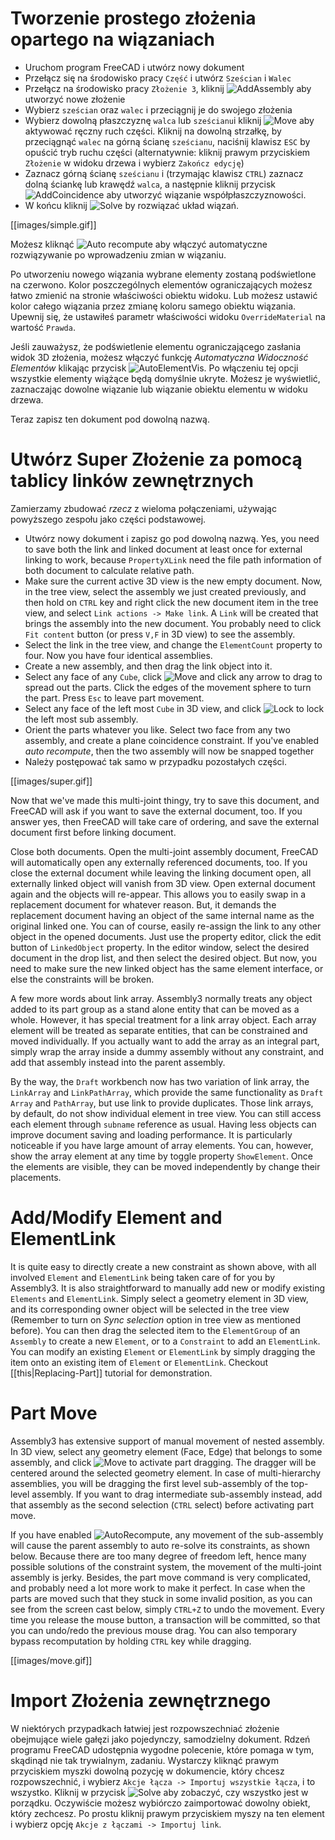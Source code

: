 # Tworzenie prostego złożenia opartego na wiązaniach

* Uruchom program FreeCAD i utwórz nowy dokument
* Przełącz się na środowisko pracy `Część` i utwórz `Sześcian` i `Walec`
* Przełącz na środowisko pracy `Złożenie 3`, kliknij ![AddAssembly](../raw/master/freecad/asm3/Gui/Resources/icons/Assembly_New_Assembly.svg?sanitize=true) aby utworzyć nowe złożenie
* Wybierz `sześcian` oraz `walec` i przeciągnij je do swojego złożenia
* Wybierz dowolną płaszczyznę `walca` lub `sześcianu`i kliknij ![Move](../raw/master/freecad/asm3/Gui/Resources/icons/Assembly_Move.svg?sanitize=true) aby aktywować ręczny ruch części. Kliknij na dowolną strzałkę, by przeciągnąć `walec` na górną ścianę `sześcianu`, naciśnij klawisz `ESC` by opuścić tryb ruchu części (alternatywnie: kliknij prawym przyciskiem `Złożenie` w widoku drzewa i wybierz `Zakończ edycję`)
* Zaznacz górną ścianę `sześcianu` i (trzymając klawisz `CTRL`) zaznacz dolną ściankę lub krawędź `walca`, a następnie kliknij przycisk ![AddCoincidence](../raw/master/freecad/asm3/Gui/Resources/icons/constraints/Assembly_ConstraintCoincidence.svg?sanitize=true) aby utworzyć wiązanie współpłaszczyznowości.
* W końcu kliknij ![Solve](../raw/master/freecad/asm3/Gui/Resources/icons/AssemblyWorkbench.svg?sanitize=true) by rozwiązać układ wiązań.

[[images/simple.gif]]

Możesz kliknąć ![Auto recompute](../raw/master/freecad/asm3/Gui/Resources/icons/Assembly_AutoRecompute.svg?sanitize=true) aby włączyć automatyczne rozwiązywanie po wprowadzeniu zmian w wiązaniu.

Po utworzeniu nowego wiązania wybrane elementy zostaną podświetlone na czerwono. Kolor poszczególnych elementów ograniczających możesz łatwo zmienić na stronie właściwości obiektu widoku. Lub możesz ustawić kolor całego wiązania przez zmianę koloru samego obiektu wiązania. Upewnij się, że ustawiłeś parametr właściwości widoku `OverrideMaterial` na wartość `Prawda`.

Jeśli zauważysz, że podświetlenie elementu ograniczającego zasłania widok 3D złożenia, możesz włączyć funkcję _Automatyczna Widoczność Elementów_ klikając przycisk ![AutoElementVis](../raw/master/freecad/asm3/Gui/Resources/icons/Assembly_AutoElementVis.svg?sanitize=true). Po włączeniu tej opcji wszystkie elementy wiążące będą domyślnie ukryte. Możesz je wyświetlić, zaznaczając dowolne wiązanie lub wiązanie obiektu elementu w widoku drzewa.

Teraz zapisz ten dokument pod dowolną nazwą.

# Utwórz Super Złożenie za pomocą tablicy linków zewnętrznych

Zamierzamy zbudować _rzecz_ z wieloma połączeniami, używając powyższego zespołu jako części podstawowej.

* Utwórz nowy dokument i zapisz go pod dowolną nazwą. Yes, you need to save both the link and linked document at least once for external linking to work, because `PropertyXLink` need the file path information of both document to calculate relative path.
* Make sure the current active 3D view is the new empty document. Now, in the tree view, select the assembly we just created previously, and then hold on `CTRL` key and right click the new document item in the tree view, and select `Link actions -> Make link`. A `Link` will be created that brings the assembly into the new document. You probably need to click `Fit content` button (or press `V,F` in 3D view) to see the assembly.
* Select the link in the tree view, and change the `ElementCount` property to four. Now you have four identical assemblies.
* Create a new assembly, and then drag the link object into it.
* Select any face of any `Cube`, click ![Move](../raw/master/freecad/asm3/Gui/Resources/icons/Assembly_Move.svg?sanitize=true) and click any arrow to drag to spread out the parts. Click the edges of the movement sphere to turn the part. Press `Esc` to leave part movement.
* Select any face of the left most `Cube` in 3D view, and click ![Lock](../raw/master/freecad/asm3/Gui/Resources/icons/constraints/Assembly_ConstraintLock.svg?sanitize=true) to lock the left most sub assembly.
* Orient the parts whatever you like. Select two face from any two assembly, and create a plane coincidence constraint. If you've enabled _auto recompute_, then the two assembly will now be snapped together
* Należy postępować tak samo w przypadku pozostałych części.

[[images/super.gif]]

Now that we've made this multi-joint thingy, try to save this document, and FreeCAD will ask if you want to save the external document, too. If you answer yes, then FreeCAD will take care of ordering, and save the external document first before linking document.

Close both documents. Open the multi-joint assembly document, FreeCAD will automatically open any externally referenced documents, too. If you close the external document while leaving the linking document open, all externally linked object will vanish from 3D view. Open external document again and the objects will re-appear. This allows you to easily swap in a replacement document for whatever reason. But, it demands the replacement document having an object of the same internal name as the original linked one. You can of course, easily re-assign the link to any other object in the opened documents. Just use the property editor, click the edit button of `LinkedObject` property. In the editor window, select the desired document in the drop list, and then select the desired object. But now, you need to make sure the new linked object has the same element interface, or else the constraints will be broken.

A few more words about link array. Assembly3 normally treats any object added to its part group as a stand alone entity that can be moved as a whole. However, it has special treatment for a link array object. Each array element will be treated as separate entities, that can be constrained and moved individually. If you actually want to add the array as an integral part, simply wrap the array inside a dummy assembly without any constraint, and add that assembly instead into the parent assembly.

By the way, the `Draft` workbench now has two variation of link array, the `LinkArray` and `LinkPathArray`, which provide the same functionality as `Draft` `Array` and `PathArray`, but use link to provide duplicates. Those link arrays, by default, do not show individual element in tree view. You can still access each element through `subname` reference as usual. Having less objects can improve document saving and loading performance. It is particularly noticeable if you have large amount of array elements. You can, however, show the array element at any time by toggle property `ShowElement`. Once the elements are visible, they can be moved independently by change their placements.

# Add/Modify Element and ElementLink

It is quite easy to directly create a new constraint as shown above, with all involved `Element` and `ElementLink` being taken care of for you by Assembly3. It is also straightforward to manually add new or modify existing `Elements` and `ElementLink`. Simply select a geometry element in 3D view, and its corresponding owner object will be selected in the tree view (Remember to turn on _Sync selection_ option in tree view as mentioned before). You can then drag the selected item to the `ElementGroup` of an `Assembly` to create a new `Element`, or to a `Constraint` to add an `ElementLink`. You can modify an existing `Element` or `ElementLink` by simply dragging the item onto an existing item of `Element` or `ElementLink`. Checkout [[this|Replacing-Part]] tutorial for demonstration.

# Part Move

Assembly3 has extensive support of manual movement of nested assembly. In 3D view, select any geometry element (Face, Edge) that belongs to some assembly, and click ![Move](../raw/master/freecad/asm3/Gui/Resources/icons/Assembly_Move.svg?sanitize=true) to activate part dragging. The dragger will be centered around the selected geometry element. In case of multi-hierarchy assemblies, you will be dragging the first level sub-assembly of the top-level assembly. If you want to drag intermediate sub-assembly instead, add that assembly as the second selection (`CTRL` select) before activating part move.

If you have enabled ![AutoRecompute](../raw/master/freecad/asm3/Gui/Resources/icons/Assembly_AutoRecompute.svg?sanitize=true), any movement of the sub-assembly will cause the parent assembly to auto re-solve its constraints, as shown below. Because there are too many degree of freedom left, hence many possible solutions of the constraint system, the movement of the multi-joint assembly is jerky. Besides, the part move command is very complicated, and probably need a lot more work to make it perfect. In case when the parts are moved such that they stuck in some invalid position, as you can see from the screen cast below, simply `CTRL+Z` to undo the movement. Every time you release the mouse button, a transaction will be committed, so that you can undo/redo the previous mouse drag. You can also temporary bypass recomputation by holding `CTRL` key while dragging.


[[images/move.gif]]

# Import Złożenia zewnętrznego

W niektórych przypadkach łatwiej jest rozpowszechniać złożenie obejmujące wiele gałęzi jako pojedynczy, samodzielny dokument. Rdzeń programu FreeCAD udostępnia wygodne polecenie, które pomaga w tym, skądinąd nie tak trywialnym, zadaniu. Wystarczy kliknąć prawym przyciskiem myszki dowolną pozycję w dokumencie, który chcesz rozpowszechnić, i wybierz `Akcje łącza -> Importuj wszystkie
łącza`, i to wszystko. Kliknij w przycisk ![Solve](../raw/master/freecad/asm3/Gui/Resources/icons/AssemblyWorkbench.svg?sanitize=true) aby zobaczyć, czy wszystko jest w porządku. Oczywiście możesz wybiórczo zaimportować dowolny obiekt, który zechcesz. Po prostu kliknij prawym przyciskiem myszy na ten element i wybierz opcję `Akcje z łączami -> Importuj
link`.

